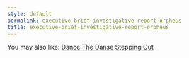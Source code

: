 ```yaml
---
style: default
permalink: executive-brief-investigative-report-orpheus
title: executive-brief-investigative-report-orpheus
---
```

You may also like:
[Dance The Danse](http://scp-wiki.net/dance-the-danse)
[Stepping Out](http://scp-wiki.net/stepping-out)